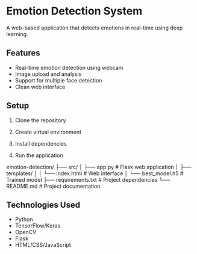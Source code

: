 # Emotion Detection System

A web-based application that detects emotions in real-time using deep learning.

## Features
- Real-time emotion detection using webcam
- Image upload and analysis
- Support for multiple face detection
- Clean web interface

## Setup
1. Clone the repository

2. Create virtual environment

3. Install dependencies

4. Run the application




emotion-detection/
├── src/
│ ├── app.py # Flask web application
│ ├── templates/
│ │ └── index.html # Web interface
│ └── best_model.h5 # Trained model
├── requirements.txt # Project dependencies
└── README.md # Project documentation



## Technologies Used
- Python
- TensorFlow/Keras
- OpenCV
- Flask
- HTML/CSS/JavaScript

